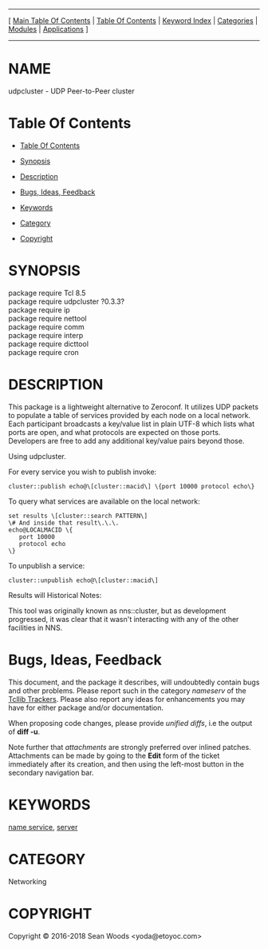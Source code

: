 
[//000000001]: # (udpcluster \- Lightweight UDP based tool for cluster node discovery)
[//000000002]: # (Generated from file 'udpcluster\.man' by tcllib/doctools with format 'markdown')
[//000000003]: # (Copyright &copy; 2016\-2018 Sean Woods <yoda@etoyoc\.com>)
[//000000004]: # (udpcluster\(n\) 0\.3\.3 tcllib "Lightweight UDP based tool for cluster node discovery")

<hr> [ <a href="../../../../toc.md">Main Table Of Contents</a> &#124; <a
href="../../../toc.md">Table Of Contents</a> &#124; <a
href="../../../../index.md">Keyword Index</a> &#124; <a
href="../../../../toc0.md">Categories</a> &#124; <a
href="../../../../toc1.md">Modules</a> &#124; <a
href="../../../../toc2.md">Applications</a> ] <hr>

# NAME

udpcluster \- UDP Peer\-to\-Peer cluster

# <a name='toc'></a>Table Of Contents

  - [Table Of Contents](#toc)

  - [Synopsis](#synopsis)

  - [Description](#section1)

  - [Bugs, Ideas, Feedback](#section2)

  - [Keywords](#keywords)

  - [Category](#category)

  - [Copyright](#copyright)

# <a name='synopsis'></a>SYNOPSIS

package require Tcl 8\.5  
package require udpcluster ?0\.3\.3?  
package require ip  
package require nettool  
package require comm  
package require interp  
package require dicttool  
package require cron  

# <a name='description'></a>DESCRIPTION

This package is a lightweight alternative to Zeroconf\. It utilizes UDP packets
to populate a table of services provided by each node on a local network\. Each
participant broadcasts a key/value list in plain UTF\-8 which lists what ports
are open, and what protocols are expected on those ports\. Developers are free to
add any additional key/value pairs beyond those\.

Using udpcluster\.

For every service you wish to publish invoke:

    cluster::publish echo@\[cluster::macid\] \{port 10000 protocol echo\}

To query what services are available on the local network:

    set results \[cluster::search PATTERN\]
    \# And inside that result\.\.\.
    echo@LOCALMACID \{
       port 10000
       protocol echo
    \}

To unpublish a service:

    cluster::unpublish echo@\[cluster::macid\]

Results will Historical Notes:

This tool was originally known as nns::cluster, but as development progressed,
it was clear that it wasn't interacting with any of the other facilities in NNS\.

# <a name='section2'></a>Bugs, Ideas, Feedback

This document, and the package it describes, will undoubtedly contain bugs and
other problems\. Please report such in the category *nameserv* of the [Tcllib
Trackers](http://core\.tcl\.tk/tcllib/reportlist)\. Please also report any ideas
for enhancements you may have for either package and/or documentation\.

When proposing code changes, please provide *unified diffs*, i\.e the output of
__diff \-u__\.

Note further that *attachments* are strongly preferred over inlined patches\.
Attachments can be made by going to the __Edit__ form of the ticket
immediately after its creation, and then using the left\-most button in the
secondary navigation bar\.

# <a name='keywords'></a>KEYWORDS

[name service](\.\./\.\./\.\./\.\./index\.md\#name\_service),
[server](\.\./\.\./\.\./\.\./index\.md\#server)

# <a name='category'></a>CATEGORY

Networking

# <a name='copyright'></a>COPYRIGHT

Copyright &copy; 2016\-2018 Sean Woods <yoda@etoyoc\.com>
